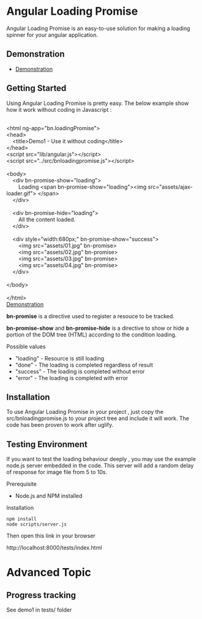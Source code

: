 Angular Loading Promise
==========================

Angular Loading Promise is an easy-to-use solution for making a
loading spinner for your angular application.

Demonstration
---------------

 * [Demonstration](https://dl.dropboxusercontent.com/u/2152786/public/angular-loading-promise/index.html)

Getting Started
-----------------

Using Angular Loading Promise is pretty easy. The below example show how it work without coding in Javascript :

<br/>&lt;html&nbsp;ng-app=&quot;bn.loadingPromise&quot;&gt;<br/>&lt;head&gt;<br/>&nbsp;&nbsp;&nbsp;&nbsp;&lt;title&gt;Demo1&nbsp;-&nbsp;Use&nbsp;it&nbsp;without&nbsp;coding&lt;/title&gt;<br/>&lt;/head&gt;<br/>&lt;script&nbsp;src=&quot;lib/angular.js&quot;&gt;&lt;/script&gt;<br/>&lt;script&nbsp;src=&quot;../src/bnloadingpromise.js&quot;&gt;&lt;/script&gt;<br/><br/>&lt;body&gt;<br/>&nbsp;&nbsp;&nbsp;&nbsp;&lt;div&nbsp;bn-promise-show=&quot;loading&quot;&gt;<br/>&nbsp;&nbsp;&nbsp;&nbsp;&nbsp;&nbsp;&nbsp;&nbsp;Loading&nbsp;&lt;span&nbsp;bn-promise-show=&quot;loading&quot;&gt;&lt;img&nbsp;src=&quot;assets/ajax-loader.gif&quot;&gt;&nbsp;&lt;/span&gt;<br/>&nbsp;&nbsp;&nbsp;&nbsp;&lt;/div&gt;<br/>&nbsp;&nbsp;&nbsp;&nbsp;<br/>&nbsp;&nbsp;&nbsp;&nbsp;&lt;div&nbsp;bn-promise-hide=&quot;loading&quot;&gt;<br/>&nbsp;&nbsp;&nbsp;&nbsp;&nbsp;&nbsp;&nbsp;&nbsp;All&nbsp;the&nbsp;content&nbsp;loaded.<br/>&nbsp;&nbsp;&nbsp;&nbsp;&lt;/div&gt;<br/>&nbsp;&nbsp;&nbsp;&nbsp;<br/>&nbsp;&nbsp;&nbsp;&nbsp;&lt;div&nbsp;style=&quot;width:680px;&quot;&nbsp;bn-promise-show=&quot;success&quot;&gt;<br/>&nbsp;&nbsp;&nbsp;&nbsp;&nbsp;&nbsp;&nbsp;&nbsp;&lt;img&nbsp;src=&quot;assets/01.jpg&quot;&nbsp;bn-promise&gt;<br/>&nbsp;&nbsp;&nbsp;&nbsp;&nbsp;&nbsp;&nbsp;&nbsp;&lt;img&nbsp;src=&quot;assets/02.jpg&quot;&nbsp;bn-promise&gt;<br/>&nbsp;&nbsp;&nbsp;&nbsp;&nbsp;&nbsp;&nbsp;&nbsp;&lt;img&nbsp;src=&quot;assets/03.jpg&quot;&nbsp;bn-promise&gt;<br/>&nbsp;&nbsp;&nbsp;&nbsp;&nbsp;&nbsp;&nbsp;&nbsp;&lt;img&nbsp;src=&quot;assets/04.jpg&quot;&nbsp;bn-promise&gt;<br/>&nbsp;&nbsp;&nbsp;&nbsp;&lt;/div&gt;<br/><br/>&lt;/body&gt;<br/><br/>&lt;/html&gt;<br/>
[Demonstration](https://dl.dropboxusercontent.com/u/2152786/public/angular-loading-promise/demo1.html)

**bn-promise** is a directive used to register a resouce to be tracked. 

**bn-promise-show** and **bn-promise-hide** is a directive to show or hide a portion of the DOM tree (HTML) according to the condition loading.

Possible values

 * "loading" - Resource is still loading
 * "done" - The loading is completed regardless of result
 * "success" - The loading is completed without error
 * "error" - The loading is completed with error

Installation
------------

To use Angular Loading Promise in your project , just copy the src/bnloadingpromise.js to your project tree and include it will work. The code has been proven to work after uglify.

Testing Environment
-------------------

If you want to test the loading behaviour deeply , you may use the example node.js server embedded in the code. This server will add a random delay of response for image file from 5 to 10s. 

Prerequisite

 * Node.js and NPM installed

Installation

	npm install
	node scripts/server.js

Then open this link in your browser

http://localhost:8000/tests/index.html

Advanced Topic
===============

Progress tracking
-----------------

See demo1 in tests/ folder



